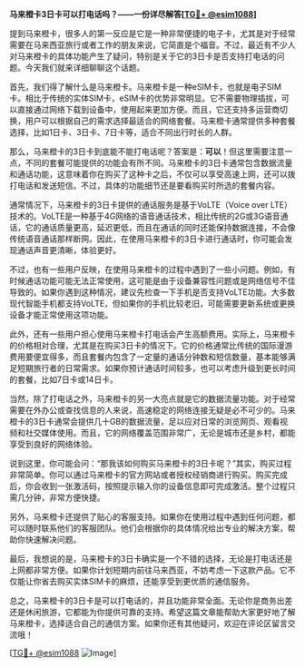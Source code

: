 **马来橙卡3日卡可以打电话吗？——一份详尽解答[[TG💪+ @esim1088](https://t.me/s/esim1088)]**

提到马来橙卡，很多人的第一反应是它是一种非常便捷的电子卡，尤其是对于经常需要在马来西亚旅行或者工作的朋友来说，它简直是个福音。不过，最近有不少人对马来橙卡的具体功能产生了疑问，特别是关于它的3日卡是否支持打电话的问题。今天我们就来详细聊聊这个话题。

首先，我们得了解什么是马来橙卡。马来橙卡是一种eSIM卡，也就是电子SIM卡。相比于传统的实体SIM卡，eSIM卡的优势非常明显。它不需要物理插拔，可以直接通过网络下载到设备中，使用起来更加方便。而且，它还支持多运营商切换，用户可以根据自己的需求选择最适合的网络套餐。马来橙卡通常提供多种套餐选择，比如1日卡、3日卡、7日卡等，适合不同出行时长的人群。

那么，马来橙卡的3日卡到底能不能打电话呢？答案是：**可以**！但这里需要注意一点，不同的套餐可能提供的功能会有所不同。马来橙卡的3日卡通常包含数据流量和通话功能，这意味着你在购买了这种卡之后，不仅可以享受高速上网，还可以拨打电话和发送短信。不过，具体的功能细节还是要看购买时所选的套餐内容。

通常情况下，马来橙卡的3日卡提供的通话服务是基于VoLTE（Voice over LTE）技术的。VoLTE是一种基于4G网络的语音通话技术，相比传统的2G或3G语音通话，它的通话质量更高，延迟更低，而且在通话的同时还能保持数据连接，不会像传统语音通话那样断网。因此，在使用马来橙卡的3日卡进行通话时，你可能会发现通话声音更清晰，体验更好。

不过，也有一些用户反映，在使用马来橙卡的过程中遇到了一些小问题。例如，有时候通话功能可能无法正常使用，这可能是由于设备兼容性问题或是网络信号不佳导致的。如果你遇到这种情况，建议先检查一下手机是否支持VoLTE功能。大多数现代智能手机都支持VoLTE，但如果你的手机比较老旧，可能需要更新系统或更换设备才能正常使用这项功能。

此外，还有一些用户担心使用马来橙卡打电话会产生高额费用。实际上，马来橙卡的价格相对合理，尤其是在购买3日卡的情况下。它的价格通常比传统的国际漫游费用要便宜得多，而且套餐内包含了一定量的通话分钟数和短信数量，基本能够满足短期旅行者的日常需求。如果你预计通话时间较多，也可以考虑升级到更长时间的套餐，比如7日卡或14日卡。

当然，除了打电话之外，马来橙卡的另一大亮点就是它的数据流量功能。对于经常需要在外办公或查找信息的人来说，高速稳定的网络连接无疑是必不可少的。马来橙卡的3日卡通常会提供几十GB的数据流量，足以应对日常的浏览网页、观看视频和社交媒体使用。而且，它的网络覆盖范围非常广，无论是城市还是乡村，都能享受到良好的网络体验。

说到这里，你可能会问：“那我该如何购买马来橙卡的3日卡呢？”其实，购买过程非常简单。你可以通过马来橙卡的官方网站或者授权经销商进行购买。购买完成后，你会收到一张激活码，按照提示输入你的设备信息即可完成激活。整个过程只需几分钟，非常方便快捷。

另外，马来橙卡还提供了贴心的客服支持。如果你在使用过程中遇到任何问题，都可以随时联系他们的客服团队。他们会根据你的具体情况给出专业的解决方案，帮助你快速解决问题。

最后，我想说的是，马来橙卡的3日卡确实是一个不错的选择，无论是打电话还是上网都非常方便。如果你计划短期内前往马来西亚，不妨考虑一下这款产品。它不仅能让你省去购买实体SIM卡的麻烦，还能享受到更优质的通信服务。

总之，马来橙卡的3日卡是可以打电话的，并且功能非常全面。无论你是商务出差还是休闲旅游，它都能为你提供可靠的支持。希望这篇文章能帮助大家更好地了解马来橙卡，选择适合自己的通信方案。如果你还有其他疑问，欢迎在评论区留言交流哦！

[[TG💪+ @esim1088](https://t.me/s/esim1088) ![Image](https://i.postimg.cc/4NQfJmqS/Snipaste-2025-05-13-00-14-12.png)]
